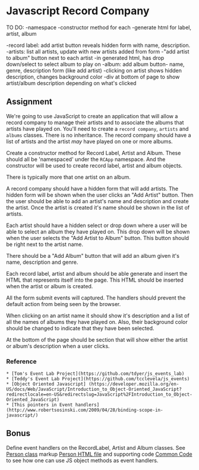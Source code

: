 # Javascript Record Company
TO DO:
-namespace
-constructor method for each
-generate html for label, artist, album

-record label: add artist button reveals hidden form with name, description.
-artists: list all artists, update with new artists added from form
-"add artist to album" button next to each artist -in generated html,  has drop down/select to select album to play on
-album: add album button- name, genre, description form (like add artist)
-clicking on artist shows hidden description, changes background color
-div at bottom of page to show artist/album description depending on what's clicked

## Assignment

We're going to use JavaScript to create an application that will allow
a record company to manage their artists and to associate the albums
that artists have played on. You'll need to create a `record
company`, `artists` and `albums` classes. There is no inheritance.
The record company should have a list of artists and the artist *may*
have played on one or more albums.

Create a constructor method for Record Label, Artist and Album. These
should all be 'namespaced' under the `RCApp` namespace. And the
constructor will be used to create record label, artist and album
objects.

There is typically more that one artist on an album. 

A record company should have a hidden form that will add artists. The
hidden form will be shown when the user clicks an "Add Artist"
button. Then the user should be able to add an artist's name and
description and create the artist. Once the artist is created it's
name should be shown in the list of artists.

Each artist should have a hidden select or drop down where a user will be
able to select an album they have played on. This drop down will be
shown when the user selects the "Add Artist to Album" button. This
button should be right next to the artist name.

There should be a "Add Album" button that will add an album given it's
name, description and genre.

Each record label, artist and album should be able generate and insert the
HTML that represents itself into the page. This HTML should be inserted
when the artist or album is created.

All the form submit events will captured. The handlers should prevent
the default action from being seen by the browser.

When clicking on an artist name it should show it's description and a
list of all the names of albums they have played on. Also, their
background color should be changed to indicate that they have been
selected.

At the bottom of the page should be section that will show either the
artist or album's description when a user clicks.

### Reference
    * [Tom's Event Lab Project](https://github.com/tdyer/js_events_lab)
    * [Teddy's Event Lab Project](https://github.com/tcclevela/js_events)
    * [Object Oriented Javascript] (https://developer.mozilla.org/en-US/docs/Web/JavaScript/Introduction_to_Object-Oriented_JavaScript?redirectlocale=en-US&redirectslug=JavaScript%2FIntroduction_to_Object-Oriented_JavaScript)
    * [This pointers in Event handlers](http://www.robertsosinski.com/2009/04/28/binding-scope-in-javascript/)

## Bonus
Define event handlers on the  RecordLabel, Artist and Album
classes. See
[Person class](https://github.com/tdyer/js_events_lab/blob/master/src/person.js)
 markup
[Person HTML file](https://github.com/tdyer/js_events_lab/blob/master/event_this.html)
and supporting code [Common Code](https://github.com/tdyer/js_events_lab/blob/master/src/common_done.js)
to see how one can use JS object methods as event handlers. 


